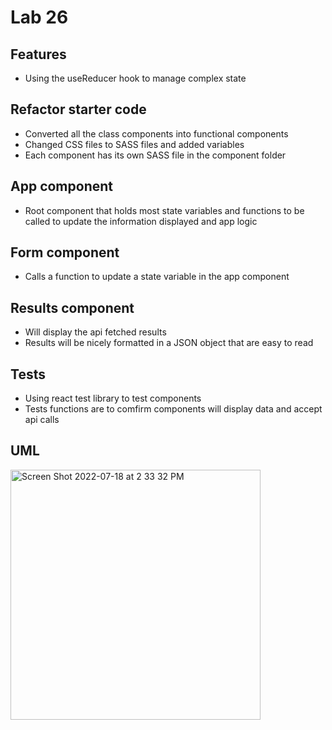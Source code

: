 # Lab 26

## Features

- Using the useReducer hook to manage complex state

## Refactor starter code

- Converted all the class components into functional components
- Changed CSS files to SASS files and added variables
- Each component has its own SASS file in the component folder

## App component

- Root component that holds most state variables and functions to be called to update the information displayed and app
  logic

## Form component

- Calls a function to update a state variable in the app component

## Results component

- Will display the api fetched results
- Results will be nicely formatted in a JSON object that are easy to read

## Tests

- Using react test library to test components
- Tests functions are to comfirm components will display data and accept api calls

## UML

<img width="400" alt="Screen Shot 2022-07-18 at 2 33 32 PM" src="https://user-images.githubusercontent.com/55909913/179621740-a0e1c1fa-7069-4190-b0cd-d7f16537b5d6.png">

